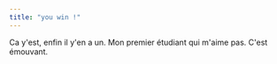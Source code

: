 ```yaml
---
title: "you win !"
---
```


Ca y'est, enfin il y'en a un. Mon premier étudiant qui m'aime pas. C'est
émouvant.

